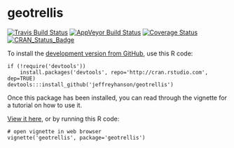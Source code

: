 geotrellis
==========

[![Travis Build Status](https://img.shields.io/travis/jeffreyhanson/geotrellis/master.svg?label=Mac%20OSX%20%26%20Linux)](https://travis-ci.org/jeffreyhanson/geotrellis)
[![AppVeyor Build Status](https://img.shields.io/appveyor/ci/jeffreyhanson/geotrellis/master.svg?label=Windows)](https://ci.appveyor.com/project/jeffreyhanson/geotrellis)
[![Coverage Status](https://codecov.io/github/jeffreyhanson/geotrellis/coverage.svg?branch=master)](https://codecov.io/github/jeffreyhanson/geotrellis?branch=master)
[![CRAN_Status_Badge](http://www.r-pkg.org/badges/version/geotrellis)](https://CRAN.R-project.org/package=geotrellis)


To install the [development version from GitHub](https://github.com/jeffreyhanson/geotrellis), use this R code:

```
if (!require('devtools'))
	install.packages('devtools', repo='http://cran.rstudio.com', dep=TRUE)
devtools:::install_github('jeffreyhanson/geotrellis')
```

Once this package has been installed, you can read through the vignette for a tutorial on how to use it.

[View it here](https://rawgit.com/geotrellis/geotrellis/master/inst/doc/geotrellis.html), or by running this R code:

```
# open vignette in web browser
vignette('geotrellis', package='geotrellis')
```
